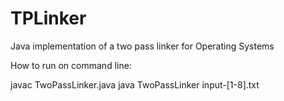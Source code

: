 # TPLinker
Java implementation of a two pass linker for Operating Systems

How to run on command line:

javac TwoPassLinker.java
java TwoPassLinker input-[1-8].txt
